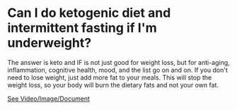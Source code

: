 # Can I do ketogenic diet and intermittent fasting if I'm underweight?

The answer is keto and IF is not just good for weight loss, but for anti-aging, inflammation, cognitive health, mood, and the list go on and on. If you don't need to lose weight, just add more fat to your meals. This will stop the weight loss, so your body will burn the dietary fats and not your own fat.

 [See Video/Image/Document](https://hls-player.drberg.com/asset?path=migrated-assets/should-i-do-the-ketogenic-diet-intermittent-fasting-if-i-am-underweight-drberg)